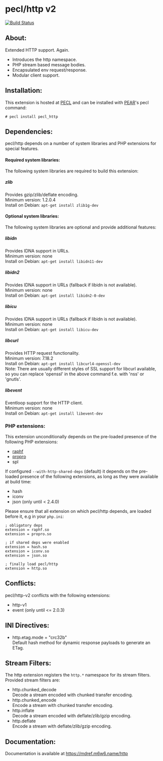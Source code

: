 # pecl/http v2

[![Build Status](https://travis-ci.org/m6w6/ext-http.svg?branch=master)](https://travis-ci.org/m6w6/ext-http)

## About:

Extended HTTP support. Again. 

* Introduces the http namespace.
* PHP stream based message bodies.
* Encapsulated env request/response.
* Modular client support.

## Installation:

This extension is hosted at [PECL](http://pecl.php.net) and can be installed with [PEAR](http://pear.php.net)'s pecl command:

    # pecl install pecl_http

## Dependencies:

pecl/http depends on a number of system libraries and PHP extensions for special features.

#### Required system libraries:

The following system libraries are required to build this extension:

##### zlib
Provides gzip/zlib/deflate encoding.  
Minimum version: 1.2.0.4  
Install on Debian: `apt-get install zlib1g-dev`


#### Optional system libraries:

The following system libraries are optional and provide additional features:

##### libidn
Provides IDNA support in URLs.  
Minimum version: none  
Install on Debian: `apt-get install libidn11-dev`

##### libidn2
Provides IDNA support in URLs (fallback if libidn is not available).  
Minimum version: none  
Install on Debian: `apt-get install libidn2-0-dev`

##### libicu
Provides IDNA support in URLs (fallback if libidn is not available).  
Minimum version: none  
Install on Debian: `apt-get install libicu-dev`

##### libcurl
Provides HTTP request functionality.  
Minimum version: 7.18.2  
Install on Debian: `apt-get install libcurl4-openssl-dev`  
Note: There are usually different styles of SSL support for libcurl available, so you can replace 'openssl' in the above command f.e. with 'nss' or 'gnutls'.

##### libevent
Eventloop support for the HTTP client.  
Minimum version: none  
Install on Debian: `apt-get install libevent-dev`

### PHP extensions:

This extension unconditionally depends on the pre-loaded presence of the following PHP extensions:

* [raphf](https://github.com/m6w6/ext-raphf)
* [propro](https://github.com/m6w6/ext-propro)
* spl


If configured ```--with-http-shared-deps``` (default) it depends on the pre-loaded presence of the following extensions, as long as they were available at build time:

* hash
* iconv
* json (only until < 2.4.0)

Please ensure that all extension on which pecl/http depends, are loaded before it, e.g in your `php.ini`:

	; obligatory deps
	extension = raphf.so
	extension = propro.so
	
	; if shared deps were enabled
	extension = hash.so
	extension = iconv.so
	extension = json.so
	
	; finally load pecl/http
	extension = http.so

## Conflicts:

pecl/http-v2 conflicts with the following extensions:

* http-v1
* event (only until <= 2.0.3)

## INI Directives:

* http.etag.mode = "crc32b"  
  Default hash method for dynamic response payloads to generate an ETag.

## Stream Filters:

The http extension registers the ```http.*``` namespace for its stream filters. Provided stream filters are:

* http.chunked_decode  
  Decode a stream encoded with chunked transfer encoding.
* http.chunked_encode  
  Encode a stream with chunked transfer encoding.
* http.inflate  
  Decode a stream encoded with deflate/zlib/gzip encoding.
* http.deflate  
  Encode a stream with deflate/zlib/gzip encoding.


## Documentation:

Documentation is available at https://mdref.m6w6.name/http
